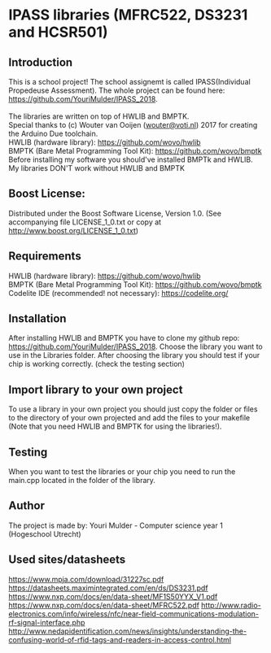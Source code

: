 # IPASS libraries (MFRC522, DS3231 and HCSR501)
## Introduction
This is a school project! The school assignemt is called IPASS(Individual Propedeuse Assessment).
The whole project can be found here: https://github.com/YouriMulder/IPASS_2018. <br>
<br>
The libraries are written on top of HWLIB and BMPTK. <br>
Special thanks to (c) Wouter van Ooijen (wouter@voti.nl) 2017 for creating the Arduino Due toolchain. <br>
HWLIB (hardware library): https://github.com/wovo/hwlib <br>
BMPTK (Bare Metal Programming Tool Kit): https://github.com/wovo/bmptk
<br>
Before installing my software you should've installed BMPTk and HWLIB. My libraries DON'T work without HWLIB and BMPTK
<br>
## Boost License:
Distributed under the Boost Software License, Version 1.0. (See accompanying file LICENSE_1_0.txt or copy at http://www.boost.org/LICENSE_1_0.txt)

## Requirements
HWLIB (hardware library): https://github.com/wovo/hwlib <br>
BMPTK (Bare Metal Programming Tool Kit): https://github.com/wovo/bmptk<br>
Codelite IDE (recommended! not necessary): https://codelite.org/

## Installation
After installing HWLIB and BMPTK you have to clone my github repo: https://github.com/YouriMulder/IPASS_2018.
Choose the library you want to use in the Libraries folder.
After choosing the library you should test if your chip is working correctly. (check the testing section)

## Import library to your own project
To use a library in your own project you should just copy the folder or files to the directory of your own projected and add the files to your makefile (Note that you need HWLIB and BMPTK for using the libraries!). 

## Testing
When you want to test the libraries or your chip you need to run the main.cpp located in the folder of the library.

## Author
The project is made by: Youri Mulder - Computer science year 1 (Hogeschool Utrecht)

## Used sites/datasheets
https://www.mpja.com/download/31227sc.pdf
https://datasheets.maximintegrated.com/en/ds/DS3231.pdf
https://www.nxp.com/docs/en/data-sheet/MF1S50YYX_V1.pdf
https://www.nxp.com/docs/en/data-sheet/MFRC522.pdf
http://www.radio-electronics.com/info/wireless/nfc/near-field-communications-modulation-rf-signal-interface.php
http://www.nedapidentification.com/news/insights/understanding-the-confusing-world-of-rfid-tags-and-readers-in-access-control.html
